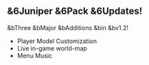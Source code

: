 ## &6Juniper &6Pack &6Updates!
 &bThree &bMajor &bAdditions &bin &bv1.2!
+ Player Model Customization
+ Live in-game world-map
+ Menu Music
